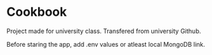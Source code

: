 # Cookbook
Project made for university class. Transfered from university Github.

Before staring the app, add .env values or atleast local MongoDB link.
